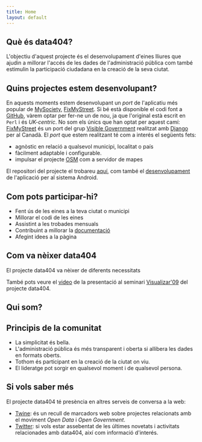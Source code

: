 ```yaml
---
title: Home
layout: default
---
```


Què és <span class="data404">data404</span>?
---------------

L'objectiu d'aquest projecte és el desenvolupament d'eines lliures que ajudin a millorar l'accés de les dades de l'administració pública com també estimulin la participació ciudadana en la creació de la seva ciutat.


Quins projectes estem desenvolupant?
------------------------------------

En aquests moments estem desenvolupant un *port* de l'aplicatiu més popular de [MySociety](http://mysociety.com), [FixMyStreet](http://fixmystreet.com). Si bé està disponible el codi font a [GitHub](http://github.com/mysociety/fixmystreet), vàrem optar per fer-ne un de nou, ja que l'original està escrit en `Perl` i és *UK-centric*. No som els únics que han optat per aquest camí: [FixMyStreet](http://github.com/visiblegovernment/django-fixmystreet) és un port del grup [Visible Government](http://visiblegovernment.ca/) realitzat amb [Django](http://www.djangoproject.com/) per al Canadà. El *port* que estem realitzant té com a interés el següents fets:

* agnòstic en relació a qualsevol municipi, localitat o país 
* fàcilment adaptable i configurable.
* impulsar el projecte [OSM](http://osm.org) com a servidor de mapes

El repositori del projecte el trobareu [aquí](http://github.com/data404/fixmystreet-everywhere), com també el [desenvolupament](http://github.com/data404/fixyourstreet-android) de l'aplicació per al sistema Android.



Com pots participar-hi?
-------------------

* Fent ús de les eines a la teva ciutat o municipi
* Millorar el codi de les eines
* Assistint a les trobades mensuals
* Contribuint a millorar la [documentació](http://data404.org/wiki)
* Afegint idees a la pàgina 

Com va nèixer data404
---------------------
El projecte <span class="data404">data404</span> va nèixer de diferents necessitats

També pots veure el [video](http://medialab-prado.es/article/data404_producir_liberar_remezclar_y_representar_la_informacion_publica_) de la presentació al seminari [Visualizar'09](http://medialab-prado.es/article/taller-seminario_visualizar09_datos_publicos_datos_en_publico) del projecte <span class="data404">data404</span>.

Qui som?
--------


Principis de la comunitat
-------------------------

* La simplicitat és bella. 
* L'administració pública és més transparent i oberta si allibera les dades en formats oberts.
* Tothom és participant en la creació de la ciutat on viu.
* El lideratge pot sorgir en qualsevol moment i de qualsevol persona.


Si vols saber més
-----------------
El projecte <span class="data404">data404</span> té presència en altres serveis de conversa a la web:

* [Twine](http://www.twine.com/twine/126zm5sh0-1q3/data404): és un recull de marcadors web sobre projectes relacionats amb el moviment *Open Data* i *Open Government*.
* [Twitter](http://twitter.com/data404): si vols estar assebentat de les últimes novetats i activitats relacionades amb data404, així com informació d'interés.

